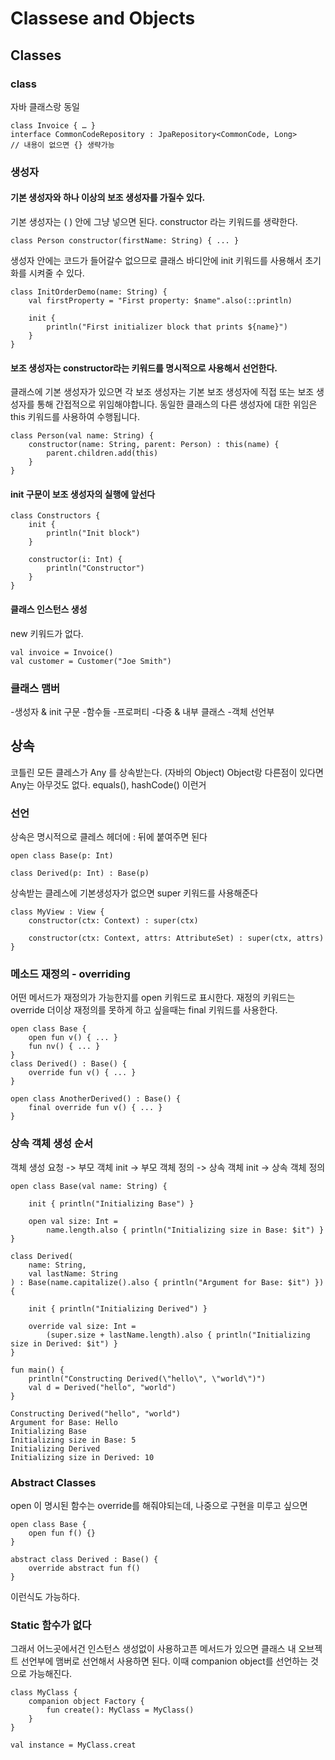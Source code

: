 # Classese and Objects

## Classes

### class
자바 클래스랑 동일
```
class Invoice { … }
interface CommonCodeRepository : JpaRepository<CommonCode, Long>
// 내용이 없으면 {} 생략가능
```

### 생성자
#### 기본 생성자와 하나 이상의 보조 생성자를 가질수 있다.
기본 생성자는 ( ) 안에 그냥 넣으면 된다. constructor 라는 키워드를 생략한다.
```
class Person constructor(firstName: String) { ... }
```

생성자 안에는 코드가 들어갈수 없으므로
클래스 바디안에 init 키워드를 사용해서 초기화를 시켜줄 수 있다.
```
class InitOrderDemo(name: String) {
    val firstProperty = "First property: $name".also(::println)

    init {
        println("First initializer block that prints ${name}")
    }
}
```

#### 보조 생성자는 constructor라는 키워드를 명시적으로 사용해서 선언한다.
클래스에 기본 생성자가 있으면 각 보조 생성자는 기본 보조 생성자에 직접 또는 보조 생성자를 통해 간접적으로 위임해야합니다. 동일한 클래스의 다른 생성자에 대한 위임은 this 키워드를 사용하여 수행됩니다.
```
class Person(val name: String) {
    constructor(name: String, parent: Person) : this(name) {
        parent.children.add(this)
    }
}
```

#### init 구문이 보조 생성자의 실행에 앞선다
```
class Constructors {
    init {
        println("Init block")
    }

    constructor(i: Int) {
        println("Constructor")
    }
}
```

#### 클래스 인스턴스 생성
new 키워드가 없다.
```
val invoice = Invoice()
val customer = Customer("Joe Smith")
```

### 클래스 맴버
-생성자 & init 구문
-함수들
-프로퍼티
-다중 & 내부 클래스
-객체 선언부


## 상속
코틀린 모든 클레스가 Any 를 상속받는다. (자바의 Object)
Object랑 다른점이 있다면 Any는 아무것도 없다. equals(), hashCode() 이런거

### 선언
상속은 명시적으로 클레스 헤더에 : 뒤에 붙여주면 된다
```
open class Base(p: Int)

class Derived(p: Int) : Base(p)
```

상속받는 클레스에 기본생성자가 없으면 super 키워드를 사용해준다
```
class MyView : View {
    constructor(ctx: Context) : super(ctx)

    constructor(ctx: Context, attrs: AttributeSet) : super(ctx, attrs)
}
```

### 메소드 재정의 - overriding
어떤 메서드가 재정의가 가능한지를 open 키워드로 표시한다.
재정의 키워드는 override
더이상 재정의를 못하게 하고 싶을때는 final 키워드를 사용한다.
```
open class Base {
    open fun v() { ... }
    fun nv() { ... }
}
class Derived() : Base() {
    override fun v() { ... }
}

open class AnotherDerived() : Base() {
    final override fun v() { ... }
}
```

### 상속 객체 생성 순서
객체 생성 요청 -> 부모 객체 init -> 부모 객체 정의 -> 상속 객체 init -> 상속 객체 정의
```
open class Base(val name: String) {

    init { println("Initializing Base") }

    open val size: Int =
        name.length.also { println("Initializing size in Base: $it") }
}

class Derived(
    name: String,
    val lastName: String
) : Base(name.capitalize().also { println("Argument for Base: $it") }) {

    init { println("Initializing Derived") }

    override val size: Int =
        (super.size + lastName.length).also { println("Initializing size in Derived: $it") }
}

fun main() {
    println("Constructing Derived(\"hello\", \"world\")")
    val d = Derived("hello", "world")
}

Constructing Derived("hello", "world")
Argument for Base: Hello
Initializing Base
Initializing size in Base: 5
Initializing Derived
Initializing size in Derived: 10
```

### Abstract Classes
open 이 명시된 함수는 override를 해줘야되는데, 나중으로 구현을 미루고 싶으면
```
open class Base {
    open fun f() {}
}

abstract class Derived : Base() {
    override abstract fun f()
}
```
이런식도 가능하다.

### Static 함수가 없다
그래서 어느곳에서건 인스턴스 생성없이 사용하고픈 메서드가 있으면
클래스 내 오브젝트 선언부에 맴버로 선언해서 사용하면 된다.
이때 companion object를 선언하는 것으로 가능해진다.
```
class MyClass {
    companion object Factory {
        fun create(): MyClass = MyClass()
    }
}

val instance = MyClass.creat
```

